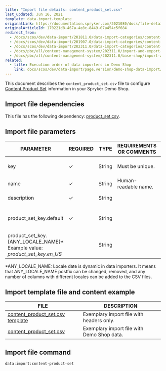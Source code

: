 ```yaml
---
title: "Import file details: content_product_set.csv"
last_updated: Jun 16, 2021
template: data-import-template
originalLink: https://documentation.spryker.com/2021080/docs/file-details-content-product-setcsv
originalArticleId: 170221d8-467a-4e8c-8449-07a454c5f684
redirect_from:
  - /docs/scos/dev/data-import/201811.0/data-import-categories/content-management/file-details-content-product-set.csv.html
  - /docs/scos/dev/data-import/201907.0/data-import-categories/content-management/file-details-content-product-set.csv.html
  - /docs/scos/dev/data-import/202311.0/data-import-categories/content-management/file-details-content-product-set.csv.html
  - /docs/pbc/all/content-management-system/202311.0/import-and-export-data/file-details-content-product-set.csv.html
  - /docs/pbc/all/content-management-system/202311.0/base-shop/import-and-export-data/file-details-content-product-set.csv.html
related:
  - title: Execution order of data importers in Demo Shop
    link: docs/scos/dev/data-import/page.version/demo-shop-data-import/execution-order-of-data-importers-in-demo-shop.html
---
```


This document describes the `content_product_set.csv` file to configure [Content Product Set](/docs/pbc/all/content-management-system/{{page.version}}/base-shop/content-items-feature-overview.html) information in your Spryker Demo Shop.

## Import file dependencies

This file has the following dependency: [product_set.csv](/docs/scos/dev/data-import/{{page.version}}/data-import-categories/merchandising-setup/product-merchandising/file-details-product-set.csv.html).



## Import file parameters



| PARAMETER | REQUIRED | TYPE | REQUIREMENTS OR COMMENTS | DESCRIPTION |
| --- | --- | --- | --- | --- |
| key | &check; | String | Must be unique. | Unique identifier of the content. |
| name | &check; | String |	Human-readable name. | Name of the content. |
| description | &check; | String |  | Description of the content. |
| product_set_key.default | &check; | String |  | Default key identifier of the product set. |
| product_set_key.{ANY_LOCALE_NAME}*<br>Example value: *product_set_key.en_US* |  | String |  | Key identifier of the product set, translated |

*ANY_LOCALE_NAME: Locale date is dynamic in data importers. It means that ANY_LOCALE_NAME postfix can be changed, removed, and any number of columns with different locales can be added to the CSV files.



## Import template file and content example



| FILE | DESCRIPTION |
| --- | --- |
| [content_product_set.csv template](https://spryker.s3.eu-central-1.amazonaws.com/docs/Developer+Guide/Back-End/Data+Manipulation/Data+Ingestion/Data+Import/Data+Import+Categories/Content+Management/Template+content_product_set.csv) | Exemplary import file with headers only. |
| [content_product_set.csv](https://spryker.s3.eu-central-1.amazonaws.com/docs/Developer+Guide/Back-End/Data+Manipulation/Data+Ingestion/Data+Import/Data+Import+Categories/Content+Management/content_product_set.csv) | Exemplary import file with Demo Shop data. |


## Import file command

```bash
data:import:content-product-set
```
